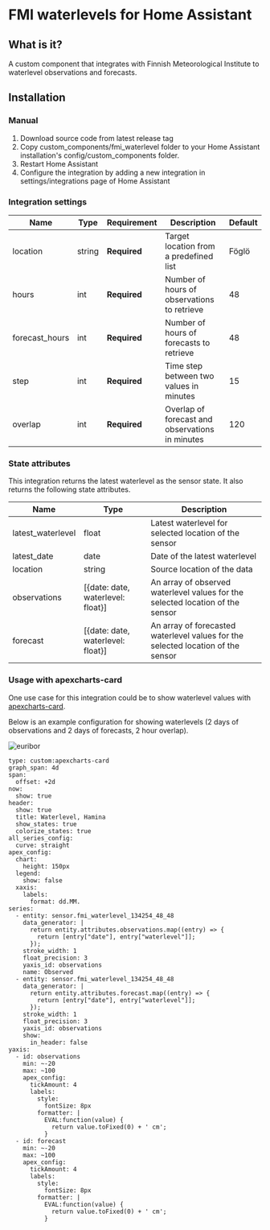 # FMI waterlevels for Home Assistant

## What is it?

A custom component that integrates with Finnish Meteorological Institute to waterlevel observations and forecasts.

## Installation

### Manual

1. Download source code from latest release tag
2. Copy custom_components/fmi_waterlevel folder to your Home Assistant installation's config/custom_components folder.
3. Restart Home Assistant
4. Configure the integration by adding a new integration in settings/integrations page of Home Assistant

### Integration settings

| Name           | Type    | Requirement  | Description                                     | Default |
|----------------|---------| ------------ |-------------------------------------------------|---------|
| location       | string  | **Required** | Target location from a predefined list          | Föglö   |
| hours          | int     | **Required** | Number of hours of observations to retrieve     | 48      |
| forecast_hours | int     | **Required** | Number of hours of forecasts to retrieve        | 48      |
| step           | int     | **Required** | Time step between two values in minutes         | 15      |
| overlap        | int     | **Required** | Overlap of forecast and observations in minutes | 120     |

### State attributes

This integration returns the latest waterlevel as the sensor state. It also returns the following state attributes.

| Name              | Type                              | Description                                                                      |
|-------------------|-----------------------------------|----------------------------------------------------------------------------------|
| latest_waterlevel | float                             | Latest waterlevel for selected location of the sensor                            |
| latest_date       | date                              | Date of the latest waterlevel                                                    |
| location          | string                            | Source location of the data                                                      |
| observations      | [{date: date, waterlevel: float}] | An array of observed waterlevel values for the selected location of the sensor   |
| forecast          | [{date: date, waterlevel: float}] | An array of forecasted waterlevel values for the selected location of the sensor |

### Usage with apexcharts-card

One use case for this integration could be to show waterlevel values with [apexcharts-card](https://github.com/RomRider/apexcharts-card).

Below is an example configuration for showing waterlevels (2 days of observations and 2 days of forecasts, 2 hour overlap).

![euribor](https://user-images.githubusercontent.com/54674286/227618468-a86f770a-8d83-4e5d-a05c-8b06abfb1f39.png)

```
type: custom:apexcharts-card
graph_span: 4d
span:
  offset: +2d
now:
  show: true
header:
  show: true
  title: Waterlevel, Hamina
  show_states: true
  colorize_states: true
all_series_config:
  curve: straight
apex_config:
  chart:
    height: 150px
  legend:
    show: false
  xaxis:
    labels:
      format: dd.MM.
series:
  - entity: sensor.fmi_waterlevel_134254_48_48
    data_generator: |
      return entity.attributes.observations.map((entry) => {
        return [entry["date"], entry["waterlevel"]];
      });
    stroke_width: 1
    float_precision: 3
    yaxis_id: observations
    name: Observed
  - entity: sensor.fmi_waterlevel_134254_48_48
    data_generator: |
      return entity.attributes.forecast.map((entry) => {
        return [entry["date"], entry["waterlevel"]];
      });
    stroke_width: 1
    float_precision: 3
    yaxis_id: observations
    show:
      in_header: false
yaxis:
  - id: observations
    min: ~-20
    max: ~100
    apex_config:
      tickAmount: 4
      labels:
        style:
          fontSize: 8px
        formatter: |
          EVAL:function(value) {
            return value.toFixed(0) + ' cm'; 
          }
  - id: forecast
    min: ~-20
    max: ~100
    apex_config:
      tickAmount: 4
      labels:
        style:
          fontSize: 8px
        formatter: |
          EVAL:function(value) {
            return value.toFixed(0) + ' cm'; 
          }
```
